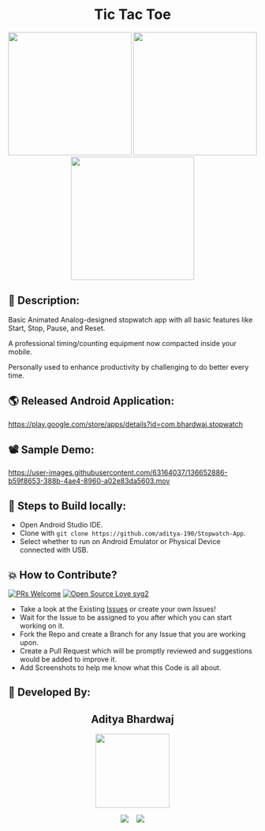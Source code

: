 <h1 align="center">Tic Tac Toe</h1>

<p align="center">
  <img src="https://user-images.githubusercontent.com/63164037/136652911-55c8fe75-0a89-48a6-b7dc-9bfe22143f5c.png" width="250"/>
  <img src="https://user-images.githubusercontent.com/63164037/136652922-48c9ec35-92e7-400e-8e8c-34bd8b5b4547.png" width="250"/>
  <img src="https://user-images.githubusercontent.com/63164037/136652924-6828a869-55e9-4c10-9fe2-9919b8ae0a69.png" width="250"/>


## 📜 Description:
Basic Animated Analog-designed stopwatch app with all basic features like Start, Stop, Pause, and Reset.
  
A professional timing/counting equipment now compacted inside your mobile.
  
Personally used to enhance productivity by challenging to do better every time.

## 🌎 Released Android Application:
https://play.google.com/store/apps/details?id=com.bhardwaj.stopwatch

## 📽 Sample Demo:
https://user-images.githubusercontent.com/63164037/136652886-b59f8653-388b-4ae4-8960-a02e83da5603.mov

## 🧪 Steps to Build locally:
- Open Android Studio IDE.
- Clone with `git clone https://github.com/aditya-190/Stopwatch-App`.
- Select whether to run on Android Emulator or Physical Device connected with USB.

## 💥 How to Contribute?

[![PRs Welcome](https://img.shields.io/badge/PRs-welcome-brightgreen.svg?style=flat-square)](http://makeapullrequest.com)
[![Open Source Love svg2](https://badges.frapsoft.com/os/v2/open-source.svg?v=103)](https://github.com/ellerbrock/open-source-badges/) 

- Take a look at the Existing [Issues](https://github.com/aditya-190/Stopwatch-App/issues) or create your own Issues!
- Wait for the Issue to be assigned to you after which you can start working on it.
- Fork the Repo and create a Branch for any Issue that you are working upon.
- Create a Pull Request which will be promptly reviewed and suggestions would be added to improve it.
- Add Screenshots to help me know what this Code is all about.

## 👦 Developed By:
<h2 align="center">Aditya Bhardwaj</h2>
<p align="center">
  <a href="https://github.com/aditya-190"><img src="https://avatars.githubusercontent.com/u/63164037?v=4" width=150px height=150px /></a> 
    
<p align="center">
  <a target="_blank"href="https://www.linkedin.com/in/adi-bhardwaj/"><img src="https://img.shields.io/badge/linkedin-%230077B5.svg?&style=for-the-badge&logo=linkedin&logoColor=white" /></a>&nbsp;&nbsp;&nbsp;
  <a href="mailto:aadi.bbhardwaj@gmail.com?subject=Hello%20Aditya,%20From%20Github"><img src="https://img.shields.io/badge/gmail-%23D14836.svg?&style=for-the-badge&logo=gmail&logoColor=white" /></a>
